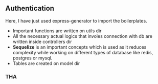 ## Authentication

Here, I have just used express-generator to import the boilerplates.


* Important functions are written on utils dir
* All the necessary actual logics that involes connection with db are written inside controllers dir
* **Sequelize** is an important concepts which is used as it reduces complexity while working on different types of database like redis, postgres or mysql.
* Tables are created on model dir

### THA


